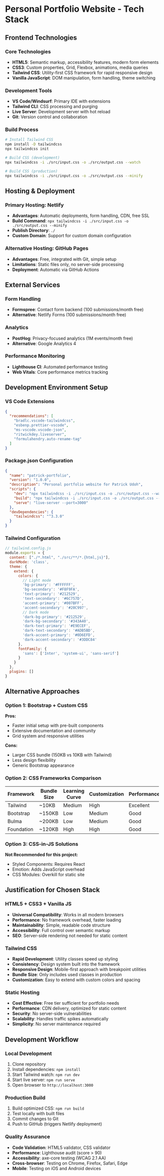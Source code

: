 # Personal Portfolio Website - Tech Stack

## Frontend Technologies

### Core Technologies
- **HTML5**: Semantic markup, accessibility features, modern form elements
- **CSS3**: Custom properties, Grid, Flexbox, animations, media queries
- **Tailwind CSS**: Utility-first CSS framework for rapid responsive design
- **Vanilla JavaScript**: DOM manipulation, form handling, theme switching

### Development Tools
- **VS Code/Windsurf**: Primary IDE with extensions
- **Tailwind CLI**: CSS processing and purging
- **Live Server**: Development server with hot reload
- **Git**: Version control and collaboration

### Build Process
```bash
# Install Tailwind CSS
npm install -D tailwindcss
npx tailwindcss init

# Build CSS (development)
npx tailwindcss -i ./src/input.css -o ./src/output.css --watch

# Build CSS (production)
npx tailwindcss -i ./src/input.css -o ./src/output.css --minify
```

## Hosting & Deployment

### Primary Hosting: Netlify
- **Advantages**: Automatic deployments, form handling, CDN, free SSL
- **Build Command**: `npx tailwindcss -i ./src/input.css -o ./src/output.css --minify`
- **Publish Directory**: `./`
- **Custom Domain**: Support for custom domain configuration

### Alternative Hosting: GitHub Pages
- **Advantages**: Free, integrated with Git, simple setup
- **Limitations**: Static files only, no server-side processing
- **Deployment**: Automatic via GitHub Actions

## External Services

### Form Handling
- **Formspree**: Contact form backend (100 submissions/month free)
- **Alternative**: Netlify Forms (100 submissions/month free)

### Analytics
- **PostHog**: Privacy-focused analytics (1M events/month free)
- **Alternative**: Google Analytics 4

### Performance Monitoring
- **Lighthouse CI**: Automated performance testing
- **Web Vitals**: Core performance metrics tracking

## Development Environment Setup

### VS Code Extensions
```json
{
  "recommendations": [
    "bradlc.vscode-tailwindcss",
    "esbenp.prettier-vscode",
    "ms-vscode.vscode-json",
    "ritwickdey.liveserver",
    "formulahendry.auto-rename-tag"
  ]
}
```

### Package.json Configuration
```json
{
  "name": "patrick-portfolio",
  "version": "1.0.0",
  "description": "Personal portfolio website for Patrick Udoh",
  "scripts": {
    "dev": "npx tailwindcss -i ./src/input.css -o ./src/output.css --watch",
    "build": "npx tailwindcss -i ./src/input.css -o ./src/output.css --minify",
    "serve": "live-server --port=3000"
  },
  "devDependencies": {
    "tailwindcss": "^3.3.0"
  }
}
```

### Tailwind Configuration
```javascript
// tailwind.config.js
module.exports = {
  content: ["./*.html", "./src/**/*.{html,js}"],
  darkMode: 'class',
  theme: {
    extend: {
      colors: {
        // Light mode
        'bg-primary': '#FFFFFF',
        'bg-secondary': '#F8F9FA',
        'text-primary': '#212529',
        'text-secondary': '#6C757D',
        'accent-primary': '#007BFF',
        'accent-secondary': '#20C997',
        // Dark mode
        'dark-bg-primary': '#212529',
        'dark-bg-secondary': '#343A40',
        'dark-text-primary': '#E9ECEF',
        'dark-text-secondary': '#ADB5BD',
        'dark-accent-primary': '#0D6EFD',
        'dark-accent-secondary': '#3DDC84'
      },
      fontFamily: {
        'sans': ['Inter', 'system-ui', 'sans-serif']
      }
    }
  },
  plugins: []
}
```

## Alternative Approaches

### Option 1: Bootstrap + Custom CSS
**Pros:**
- Faster initial setup with pre-built components
- Extensive documentation and community
- Grid system and responsive utilities

**Cons:**
- Larger CSS bundle (150KB vs 10KB with Tailwind)
- Less design flexibility
- Generic Bootstrap appearance

### Option 2: CSS Frameworks Comparison
| Framework | Bundle Size | Learning Curve | Customization | Performance |
|-----------|-------------|----------------|---------------|-------------|
| Tailwind  | ~10KB       | Medium         | High          | Excellent   |
| Bootstrap | ~150KB      | Low            | Medium        | Good        |
| Bulma     | ~200KB      | Low            | Medium        | Good        |
| Foundation| ~120KB      | High           | High          | Good        |

### Option 3: CSS-in-JS Solutions
**Not Recommended for this project:**
- Styled Components: Requires React
- Emotion: Adds JavaScript overhead
- CSS Modules: Overkill for static site

## Justification for Chosen Stack

### HTML5 + CSS3 + Vanilla JS
- **Universal Compatibility**: Works in all modern browsers
- **Performance**: No framework overhead, faster loading
- **Maintainability**: Simple, readable code structure
- **Accessibility**: Full control over semantic markup
- **SEO**: Server-side rendering not needed for static content

### Tailwind CSS
- **Rapid Development**: Utility classes speed up styling
- **Consistency**: Design system built into the framework
- **Responsive Design**: Mobile-first approach with breakpoint utilities
- **Bundle Size**: Only includes used classes in production
- **Customization**: Easy to extend with custom colors and spacing

### Static Hosting
- **Cost Effective**: Free tier sufficient for portfolio needs
- **Performance**: CDN delivery, optimized for static content
- **Security**: No server-side vulnerabilities
- **Scalability**: Handles traffic spikes automatically
- **Simplicity**: No server maintenance required

## Development Workflow

### Local Development
1. Clone repository
2. Install dependencies: `npm install`
3. Start Tailwind watch: `npm run dev`
4. Start live server: `npm run serve`
5. Open browser to `http://localhost:3000`

### Production Build
1. Build optimized CSS: `npm run build`
2. Test locally with built files
3. Commit changes to Git
4. Push to GitHub (triggers Netlify deployment)

### Quality Assurance
- **Code Validation**: HTML5 validator, CSS validator
- **Performance**: Lighthouse audit (score > 90)
- **Accessibility**: axe-core testing (WCAG 2.1 AA)
- **Cross-browser**: Testing on Chrome, Firefox, Safari, Edge
- **Mobile**: Testing on iOS and Android devices
